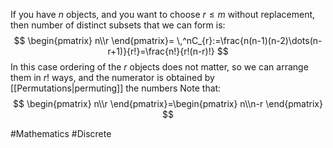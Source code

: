 If you have $n$ objects, and you want to choose $r\leq m$ without replacement, then number of distinct subsets that we can form is:
$$
\begin{pmatrix}
n\\r
\end{pmatrix}= \,^nC_{r}:=\frac{n(n-1)(n-2)\dots(n-r+1)}{r!}=\frac{n!}{r!(n-r)!}
$$
In this case ordering of the $r$ objects does not matter, so we can arrange them in $r!$ ways, and the numerator is obtained by [[Permutations|permuting]] the numbers
Note that:
$$
\begin{pmatrix}
n\\r
\end{pmatrix}=\begin{pmatrix}
n\\n-r
\end{pmatrix}
$$


#Mathematics #Discrete 
